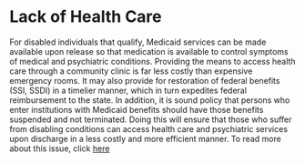 # Lack of Health Care

For disabled individuals that qualify, Medicaid services can be made available upon release so that medication is available to control symptoms of medical and psychiatric conditions.  Providing the means to access health care through a community clinic is far less costly than expensive emergency rooms.  It may also provide for restoration of federal benefits (SSI, SSDI) in a timelier manner, which in turn expedites federal reimbursement to the state.  In addition, it is sound policy that persons who enter institutions with Medicaid benefits should have those benefits suspended and not terminated. Doing this will ensure that those who suffer from disabling conditions can access health care and psychiatric services upon discharge in a less costly and more efficient manner.  To read more about this issue, click [here][Healthcare Report]

[Healthcare Report]: http://documents.csh.org/documents/il/reentryillinois/healthcareincarcerationmedicaid.pdf
